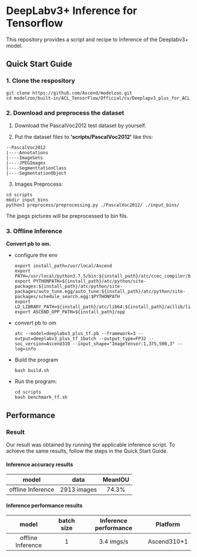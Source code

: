 

# DeepLabv3+ Inference for Tensorflow 

This repository provides a script and recipe to Inference of the Deeplabv3+ model.

## Quick Start Guide

### 1. Clone the respository

```shell
git clone https://github.com/Ascend/modelzoo.git
cd modelzoo/built-in/ACL_TensorFlow/Official/cv/Deeplapv3_plus_for_ACL
```

### 2. Download and preprocess the dataset

1. Download the PascalVoc2012 test dataset by yourself. 

2. Put the dataset files to **'scripts/PascalVoc2012'** like this:
```
--PascalVoc2012
|----Annotations
|----ImageSets
|----JPEGImages
|----SegmenttationClass
|----SegmentationObject
```

3. Images Preprocess:
```
cd scripts
mkdir input_bins
python3 preprocess/preprocessing.py ./PascalVoc2012/ ./input_bins/
```
The jpegs pictures will be preprocessed to bin fils.

### 3. Offline Inference

**Convert pb to om.**

- configure the env

  ```
  export install_path=/usr/local/Ascend
  export PATH=/usr/local/python3.7.5/bin:${install_path}/atc/ccec_compiler/bin:${install_path}/atc/bin:$PATH
  export PYTHONPATH=${install_path}/atc/python/site-packages:${install_path}/atc/python/site-packages/auto_tune.egg/auto_tune:${install_path}/atc/python/site-packages/schedule_search.egg:$PYTHONPATH
  export LD_LIBRARY_PATH=${install_path}/atc/lib64:${install_path}/acllib/lib64:$LD_LIBRARY_PATH
  export ASCEND_OPP_PATH=${install_path}/opp
  ```

- convert pb to om

  ```
  atc --model=deeplabv3_plus_tf.pb --framework=3 --output=deeplabv3_plus_tf_1batch --output_type=FP32 --soc_version=Ascend310 --input_shape="ImageTensor:1,375,500,3" --log=info
  ```

- Build the program

  ```
  bash build.sh
  ```

- Run the program:

  ```
  cd scripts
  bash benchmark_tf.sh
  ```

## Performance

### Result

Our result was obtained by running the applicable inference script. To achieve the same results, follow the steps in the Quick Start Guide.

#### Inference accuracy results

|       model       | **data**  |    MeanIOU    |
| :---------------: | :-------: | :-------------: |
| offline Inference | 2913 images | 74.3% |

#### Inference performance results

|       model       | batch size | Inference performance |Platform |
| :---------------: | :--------: | :-------------------: |:-------------------: 
| offline Inference |     1      |       3.4 imgs/s       |  Ascend310*1        |
